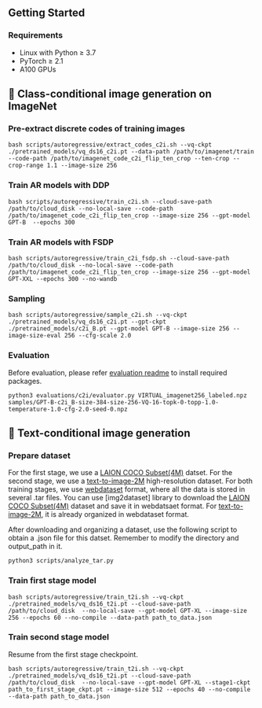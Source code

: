 ## Getting Started
### Requirements
- Linux with Python ≥ 3.7
- PyTorch ≥ 2.1
- A100 GPUs

## 🦄 Class-conditional image generation on ImageNet
### Pre-extract discrete codes of training images
```
bash scripts/autoregressive/extract_codes_c2i.sh --vq-ckpt ./pretrained_models/vq_ds16_c2i.pt --data-path /path/to/imagenet/train --code-path /path/to/imagenet_code_c2i_flip_ten_crop --ten-crop --crop-range 1.1 --image-size 256
```

### Train AR models with DDP
```
bash scripts/autoregressive/train_c2i.sh --cloud-save-path /path/to/cloud_disk --no-local-save --code-path /path/to/imagenet_code_c2i_flip_ten_crop --image-size 256 --gpt-model GPT-B  --epochs 300
```


### Train AR models with FSDP
```
bash scripts/autoregressive/train_c2i_fsdp.sh --cloud-save-path /path/to/cloud_disk --no-local-save --code-path /path/to/imagenet_code_c2i_flip_ten_crop --image-size 256 --gpt-model GPT-XXL --epochs 300 --no-wandb
```


### Sampling
```
bash scripts/autoregressive/sample_c2i.sh --vq-ckpt ./pretrained_models/vq_ds16_c2i.pt --gpt-ckpt ./pretrained_models/c2i_B.pt --gpt-model GPT-B --image-size 256 --image-size-eval 256 --cfg-scale 2.0
```


### Evaluation
Before evaluation, please refer [evaluation readme](evaluations/c2i/README.md) to install required packages. 
```
python3 evaluations/c2i/evaluator.py VIRTUAL_imagenet256_labeled.npz samples/GPT-B-c2i_B-size-384-size-256-VQ-16-topk-0-topp-1.0-temperature-1.0-cfg-2.0-seed-0.npz
```

## 🚀 Text-conditional image generation
### Prepare dataset
For the first stage, we use a [LAION COCO Subset(4M)](https://huggingface.co/datasets/guangyil/laion-coco-aesthetic) datset. For the second stage, we use a [text-to-image-2M](https://huggingface.co/datasets/jackyhate/text-to-image-2M) high-resolution dataset. For both training stages, we use [webdataset](https://github.com/webdataset/webdataset) format, where all the data is stored in several .tar files. You can use [img2dataset] library to download the [LAION COCO Subset(4M)](https://huggingface.co/datasets/guangyil/laion-coco-aesthetic) dataset and save it in webdatsaet format. For [text-to-image-2M](https://huggingface.co/datasets/jackyhate/text-to-image-2M), it is already organized in webdataset format.

After downloading and organizing a dataset, use the following script to obtain a .json file for this datset. Remember to modify the directory and output_path in it.
```
python3 scripts/analyze_tar.py
```

### Train first stage model
```
bash scripts/autoregressive/train_t2i.sh --vq-ckpt ./pretrained_models/vq_ds16_t2i.pt --cloud-save-path /path/to/cloud_disk  --no-local-save --gpt-model GPT-XL --image-size 256 --epochs 60 --no-compile --data-path path_to_data.json
```


### Train second stage model
Resume from the first stage checkpoint.
```
bash scripts/autoregressive/train_t2i.sh --vq-ckpt ./pretrained_models/vq_ds16_t2i.pt --cloud-save-path /path/to/cloud_disk  --no-local-save --gpt-model GPT-XL --stage1-ckpt path_to_first_stage_ckpt.pt --image-size 512 --epochs 40 --no-compile --data-path path_to_data.json
```
